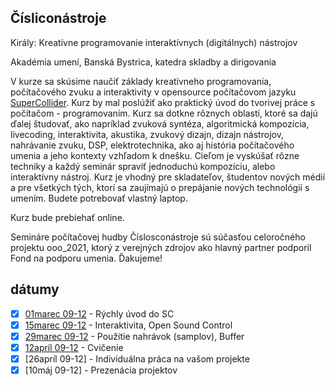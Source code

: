Čísliconástroje
---------------

Király: Kreatívne programovanie interaktívnych (digitálnych) nástrojov

Akadémia umení, Banská Bystrica, katedra skladby a dirigovania

V  kurze sa skúsime naučiť základy kreatívneho programovania, počítačového zvuku a interaktivity v opensource počítačovom jazyku [SuperCollider](https://supercollider.github.io). Kurz by mal poslúžiť ako praktický úvod do tvorivej práce s počítačom - programovaním. Kurz sa dotkne rôznych oblastí, ktoré sa dajú ďalej študovať, ako napríklad zvuková syntéza, algoritmická kompozícia, livecoding, interaktivita, akustika, zvukový dizajn, dizajn nástrojov, nahrávanie zvuku, DSP, elektrotechnika, ako aj história počítačového umenia a jeho kontexty vzhľadom k dnešku.
Cieľom je vyskúšať rôzne techniky a každý seminár spraviť jednoduchú kompozíciu, alebo interaktívny nástroj. Kurz je vhodný pre skladateľov, študentov nových médií a pre všetkých tých, ktorí sa  zaujímajú o prepájanie nových technológií s umením. Budete potrebovať vlastný laptop.

Kurz bude prebiehať online.

Semináre počítačovej hudby Číslosconástroje sú súčasťou celoročného projektu ooo_2021, ktorý z verejných zdrojov ako hlavný partner podporil Fond na podporu umenia. Ďakujeme!

dátumy
------

- [x] [01marec 09-12](https://github.com/paum3/Cisliconastroje/tree/main/01032021) - Rýchly úvod do SC
- [x] [15marec 09-12](https://github.com/paum3/Cisliconastroje/tree/main/15032021) - Interaktivita, Open Sound Control
- [x] [29marec 09-12](https://github.com/paum3/Cisliconastroje/tree/main/29032021) - Použitie nahrávok (samplov), Buffer
- [x] [12apríl 09-12](https://github.com/paum3/Cisliconastroje/tree/main/12042021) - Cvičenie
- [x] [26apríl 09-12] - Individuálna práca na vašom projekte
- [x] [10máj 09-12] - Prezenácia projektov

